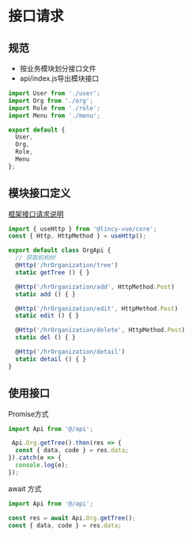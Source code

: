 # 接口请求

## 规范

- 按业务模块划分接口文件
- api/index.js导出模块接口

```js
import User from './user';
import Org from './org';
import Role from './role';
import Menu from './menu';

export default {
  User,
  Org,
  Role,
  Menu
};

```

## 模块接口定义

[框架接口请求说明](/docs/vue/http.html)

```js
import { useHttp } from '@lincy-vue/core';
const { Http, HttpMethod } = useHttp();

export default class OrgApi {
  // 获取机构树
  @Http('/hrOrganization/tree')
  static getTree () { }

  @Http('/hrOrganization/add', HttpMethod.Post)
  static add () { }

  @Http('/hrOrganization/edit', HttpMethod.Post)
  static edit () { }

  @Http('/hrOrganization/delete', HttpMethod.Post)
  static del () { }

  @Http('/hrOrganization/detail')
  static detail () { }
}
```

## 使用接口

Promise方式

```js
import Api from '@/api';

 Api.Org.getTree().then(res => {
  const { data, code } = res.data;
}).catch(e => {
  console.log(e);
});
```

await 方式

```js
import Api from '@/api';

const res = await Api.Org.getTree();
const { data, code } = res.data;

```
